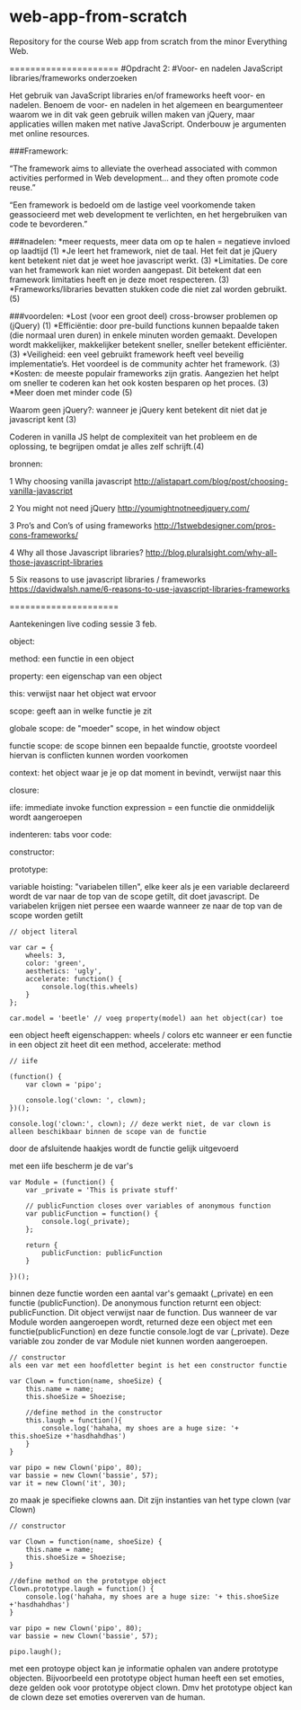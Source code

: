 # web-app-from-scratch
Repository for the course Web app from scratch from the minor Everything Web.


=====================
#Opdracht 2:
#Voor- en nadelen JavaScript libraries/frameworks onderzoeken


Het gebruik van JavaScript libraries en/of frameworks heeft voor- en nadelen. Benoem de voor- en nadelen in het algemeen en beargumenteer waarom we in dit vak geen gebruik willen maken van jQuery, maar applicaties willen maken met native JavaScript. Onderbouw je argumenten met online resources.

###Framework: 

“The framework aims to alleviate the overhead associated with common activities performed in Web development… and they often promote code reuse.”

“Een framework is bedoeld om de lastige veel voorkomende taken geassocieerd met web development te verlichten, en het hergebruiken van code te bevorderen.”



###nadelen:
*meer requests, meer data om op te halen = negatieve invloed op laadtijd (1)
*Je leert het framework, niet de taal. Het feit dat je jQuery kent betekent niet dat je weet hoe javascript werkt. (3)
*Limitaties. De core van het framework kan niet worden aangepast. Dit betekent dat een framework limitaties heeft en je deze moet respecteren. (3)
*Frameworks/libraries bevatten stukken code die niet zal worden gebruikt. (5)

###voordelen: 
*Lost (voor een groot deel) cross-browser problemen op (jQuery) (1)
*Efficiëntie: door pre-build functions kunnen bepaalde taken (die normaal uren duren) in enkele minuten worden gemaakt. Developen wordt makkelijker, makkelijker betekent sneller, sneller betekent efficiënter. (3)
*Veiligheid: een veel gebruikt framework heeft veel beveilig implementatie’s. Het voordeel is de community achter het framework. (3)
*Kosten: de meeste populair frameworks zijn gratis. Aangezien het helpt om sneller te coderen kan het ook kosten besparen op het proces. (3)
*Meer doen met minder code (5)


Waarom geen jQuery?: wanneer je jQuery kent betekent dit niet dat je javascript kent (3)

Coderen in vanilla JS helpt de complexiteit van het probleem en de oplossing, te begrijpen omdat je alles zelf schrijft.(4)



bronnen: 

1 Why choosing vanilla javascript
http://alistapart.com/blog/post/choosing-vanilla-javascript

2 You might not need jQuery
http://youmightnotneedjquery.com/

3 Pro’s and Con’s of using frameworks
http://1stwebdesigner.com/pros-cons-frameworks/

4 Why all those Javascript libraries?
http://blog.pluralsight.com/why-all-those-javascript-libraries

5 Six reasons to use javascript libraries / frameworks
https://davidwalsh.name/6-reasons-to-use-javascript-libraries-frameworks




=====================

Aantekeningen live coding sessie 3 feb.

object: 

method: 
een functie in een object

property: 
een eigenschap van een object

this: 
verwijst naar het object wat ervoor

scope:
geeft aan in welke functie je zit

globale scope:
de "moeder" scope, in het window object

functie scope:
de scope binnen een bepaalde functie, grootste voordeel hiervan is conflicten kunnen worden voorkomen

context:
het object waar je je op dat moment in bevindt, verwijst naar this

closure: 

iife: 
immediate invoke function expression = een functie die onmiddelijk wordt aangeroepen 

indenteren: 
tabs voor code: 

constructor: 

prototype:

variable hoisting: 
"variabelen tillen", elke keer als je een variable declareerd wordt de var naar de top van de scope getilt, dit doet javascript. De variabelen krijgen niet persee een waarde wanneer ze naar de top van de scope worden getilt

```
// object literal

var car = {
	wheels: 3,
	color: 'green',
	aesthetics: 'ugly',
	accelerate: function() {
		console.log(this.wheels)
	}
};

car.model = 'beetle' // voeg property(model) aan het object(car) toe
```

een object heeft eigenschappen: wheels / colors etc
wanneer er een functie in een object zit heet dit een method, accelerate: method

```
// iife

(function() {
	var clown = 'pipo';

	console.log('clown: ', clown);
})();
```

```
console.log('clown:', clown); // deze werkt niet, de var clown is alleen beschikbaar binnen de scope van de functie
```

door de afsluitende haakjes wordt de functie gelijk uitgevoerd

met een iife bescherm je de var's

```
var Module = (function() {
	var _private = 'This is private stuff'

	// publicFunction closes over variables of anonymous function
	var publicFunction = function() {
		console.log(_private);
	};

	return {
		publicFunction: publicFunction
	}

})();
```

binnen deze functie worden een aantal var's gemaakt (_private) en een functie (publicFunction). De anonymous function returnt een object: publicFunction. Dit object verwijst naar de function. Dus wanneer de var Module worden aangeroepen wordt, returned deze een object met een functie(publicFunction) en deze functie console.logt de var (_private). Deze variable zou zonder de var Module niet kunnen worden aangeroepen. 

```
// constructor
als een var met een hoofdletter begint is het een constructor functie

var Clown = function(name, shoeSize) {
	this.name = name;
	this.shoeSize = Shoezise;

	//define method in the constructor
	this.laugh = function(){
		console.log('hahaha, my shoes are a huge size: '+ this.shoeSize +'hasdhahdhas')
	}
}

var pipo = new Clown('pipo', 80);
var bassie = new Clown('bassie', 57);
var it = new Clown('it', 30);
```

zo maak je specifieke clowns aan. Dit zijn instanties van het type clown (var Clown)

```
// constructor

var Clown = function(name, shoeSize) {
	this.name = name;
	this.shoeSize = Shoezise;
}

//define method on the prototype object
Clown.prototype.laugh = function() {
	console.log('hahaha, my shoes are a huge size: '+ this.shoeSize +'hasdhahdhas')
}

var pipo = new Clown('pipo', 80);
var bassie = new Clown('bassie', 57);

pipo.laugh();
```

met een protoype object kan je informatie ophalen van andere prototype objecten. Bijvoorbeeld een prototype object human heeft een set emoties, deze gelden ook voor prototype object clown. Dmv het prototype object kan de clown deze set emoties overerven van de human. 





